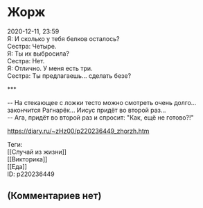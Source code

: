 Жорж
====

  
2020-12-11, 23:59  
 Я: И сколько у тебя белков осталось?   
 Сестра: Четыре.   
 Я: Ты их выбросила?   
 Сестра: Нет.   
 Я: Отлично. У меня есть три.   
 Сестра: Ты предлагаешь... сделать безе?   
   
 \*\*\*   
   
 -- На стекающее с ложки тесто можно смотреть очень долго... закончится Рагнарёк... Иисус придёт во второй раз...   
 -- Ага, придёт во второй раз и спросит: "Как, ещё не готово?!"   
  
<https://diary.ru/~zHz00/p220236449_zhorzh.htm>  
  
Теги:  
[[Случай из жизни]]  
[[Викторика]]  
[[Еда]]  
ID: p220236449  


(Комментариев нет)
------------------